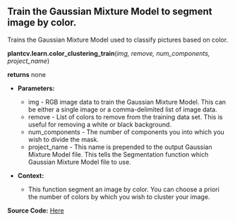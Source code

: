 ## Train the Gaussian Mixture Model to segment image by color.

Trains the Gaussian Mixture Model used to classify pictures based on color.

**plantcv.learn.color_clustering_train**(*img, remove, num_components, project_name*)

**returns** none

- **Parameters:**
    - img - RGB image data to train the Gaussian Mixture Model.  This can be either a single image or a comma-delimited list of image data.
    - remove - List of colors to remove from the training data set.  This is useful for removing a white or black background.
    - num_components - The number of components you into which you wish to divide the mask.
    - project_name - This name is prepended to the output Gaussian Mixture Model file.  This tells the Segmentation function which Gaussian Mixture Model file to use.

- **Context:**
    - This function segment an image by color.  You can choose a priori the number of colors by which you wish to cluster your image.

**Source Code:** [Here](https://github.com/danforthcenter/plantcv/blob/master/plantcv/learn/color_clustering_train.py)